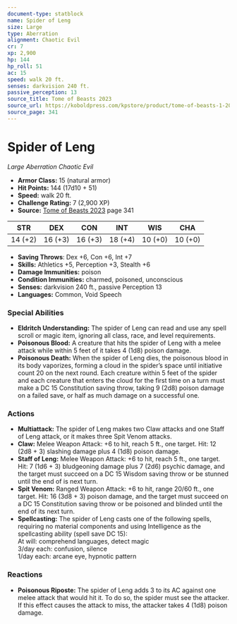 ```yaml
---
document-type: statblock
name: Spider of Leng
size: Large
type: Aberration
alignment: Chaotic Evil
cr: 7
xp: 2,900
hp: 144
hp_roll: 51
ac: 15
speed: walk 20 ft.
senses: darkvision 240 ft. 
passive_perception: 13
source_title: Tome of Beasts 2023
source_url: https://koboldpress.com/kpstore/product/tome-of-beasts-1-2023-edition/
source_page: 341
---
```


# Spider of Leng

*Large* *Aberration* *Chaotic Evil*

- **Armor Class:** 15 (natural armor)
- **Hit Points:** 144 (17d10 + 51)
- **Speed:** walk 20 ft.
- **Challenge Rating:** 7 (2,900 XP)
- **Source:** [Tome of Beasts 2023](https://koboldpress.com/kpstore/product/tome-of-beasts-1-2023-edition/) page 341

| STR | DEX | CON | INT | WIS | CHA |
| --- | --- | --- | --- | --- | --- |
| 14 (+2) | 16 (+3) | 16 (+3) | 18 (+4) | 10 (+0) | 10 (+0) |

- **Saving Throws**: Dex +6, Con +6, Int +7
- **Skills:** Athletics +5, Perception +3, Stealth +6
- **Damage Immunities:** poison
- **Condition Immunities:** charmed, poisoned, unconscious
- **Senses:** darkvision 240 ft., passive Perception 13
- **Languages:** Common, Void Speech

### Special Abilities

- **Eldritch Understanding:** The spider of Leng can read and use any spell scroll or magic item, ignoring all class, race, and level requirements.
- **Poisonous Blood:** A creature that hits the spider of Leng with a melee attack while within 5 feet of it takes 4 (1d8) poison damage.
- **Poisonous Death:** When the spider of Leng dies, the poisonous blood in its body vaporizes, forming a cloud in the spider’s space until initiative count 20 on the next round. Each creature within 5 feet of the spider and each creature that enters the cloud for the first time on a turn must make a DC 15 Constitution saving throw, taking 9 (2d8) poison damage on a failed save, or half as much damage on a successful one.

### Actions

- **Multiattack:** The spider of Leng makes two Claw attacks and one Staff of Leng attack, or it makes three Spit Venom attacks.
- **Claw:** Melee Weapon Attack: +6 to hit, reach 5 ft., one target. Hit: 12 (2d8 + 3) slashing damage plus 4 (1d8) poison damage.
- **Staff of Leng:** Melee Weapon Attack: +6 to hit, reach 5 ft., one target. Hit: 7 (1d6 + 3) bludgeoning damage plus 7 (2d6) psychic damage, and the target must succeed on a DC 15 Wisdom saving throw or be stunned until the end of is next turn.
- **Spit Venom:** Ranged Weapon Attack: +6 to hit, range 20/60 ft., one target. Hit: 16 (3d8 + 3) poison damage, and the target must succeed on a DC 15 Constitution saving throw or be poisoned and blinded until the end of its next turn.
- **Spellcasting:** The spider of Leng casts one of the following spells, requiring no material components and using Intelligence as the spellcasting ability (spell save DC 15):<br>At will: comprehend languages, detect magic<br>3/day each: confusion, silence<br>1/day each: arcane eye, hypnotic pattern

### Reactions

- **Poisonous Riposte:** The spider of Leng adds 3 to its AC against one melee attack that would hit it. To do so, the spider must see the attacker. If this effect causes the attack to miss, the attacker takes 4 (1d8) poison damage.
